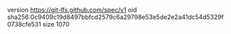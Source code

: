 version https://git-lfs.github.com/spec/v1
oid sha256:0c9409c19d8497bbfcd2579c6a29798e53e5de2e2a41dc54d5329f0738cfe531
size 1070
